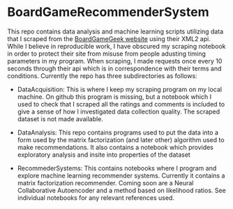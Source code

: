 # BoardGameRecommenderSystem

This repo contains data analysis and machine learning scripts utilizing data that I scraped from the [BoardGameGeek website](https://boardgamegeek.com/) using their XML2 api. While I believe in reproducible work, I have obscured my scraping notebook in order to protect their site from misuse from people adusting timing parameters in my program. When scraping, I made requests once every 10 seconds through their api which is in correspondence with their terms and conditions. Currently the repo has three subdirectories as follows:

- DataAcquisition: This is where I keep my scraping program on my local machine. On github this program is missing, but a notebook which I used to check that I scraped all the ratings and comments is included to give a sense of how I investigated data collection quality. The scraped dataset is not made available.

- DataAnalysis: This repo contains programs used to put the data into a form used by the matrix factorization (and later other) algorithm used to make recommendations. It also contains a notebook which provides exploratory analysis and insite into properties of the dataset

- RecommederSystems: This contains notebooks where I program and explore machine learning recommender systems. Currently it contains a matrix factorization recommender. Coming soon are a Neural Collaborative Autoencoder and a method based on likelihood ratios. See individual notebooks for any relevant references used.
